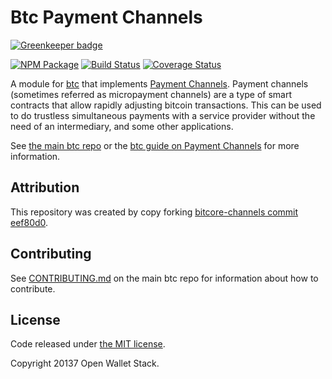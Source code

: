 Btc Payment Channels
======

[![Greenkeeper badge](https://badges.greenkeeper.io/owstack/btc-channel.svg)](https://greenkeeper.io/)

[![NPM Package](https://img.shields.io/npm/v/btc-channel.svg?style=flat-square)](https://www.npmjs.org/package/btc-channel)
[![Build Status](https://img.shields.io/travis/owstack/btc-channel.svg?branch=master&style=flat-square)](https://travis-ci.org/owstack/btc-channel)
[![Coverage Status](https://img.shields.io/coveralls/owstack/btc-channel.svg?style=flat-square)](https://coveralls.io/r/owstack/btc-channel)

A module for [btc][btc] that implements [Payment Channels][channel]. Payment channels (sometimes referred as micropayment channels) are a type of smart contracts that allow rapidly adjusting bitcoin transactions. This can be used to do trustless simultaneous payments with a service provider without the need of an intermediary, and some other applications.

See [the main btc repo][btc] or the [btc guide on Payment Channels](http://btc.io/guide/module/channel/index.html) for more information.

## Attribution

This repository was created by copy forking [bitcore-channels commit eef80d0](https://github.com/bitpay/bitcore-channel/commit/eef80d08bebce1daa7e3bc40cc4c625db6db0ec8).

## Contributing

See [CONTRIBUTING.md](https://github.com/owstack/btc/blob/master/CONTRIBUTING.md) on the main btc repo for information about how to contribute.

## License

Code released under [the MIT license](https://github.com/owstack/btc/blob/master/LICENSE).

Copyright 20137 Open Wallet Stack.

[btc]: https://github.com/owstack/btc
[channel]: https://bitcoin.org/en/developer-guide#micropayment-channel
